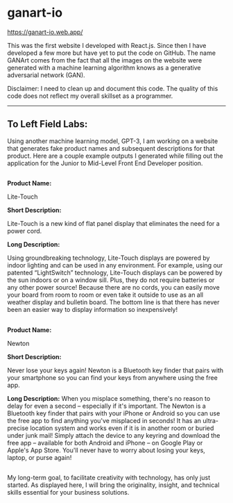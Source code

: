 # ganart-io

https://ganart-io.web.app/

This was the first website I developed with React.js. Since then I have developed a few more but have yet to put the code on GitHub.
The name GANArt comes from the fact that all the images on the website were generated with a machine learning algorithm knows as a generative adversarial network (GAN).

Disclaimer: I need to clean up and document this code. The quality of this code does not reflect my overall skillset as a programmer.
_________________________________________________________________________________________________________________________________________________________________________________

## To Left Field Labs:

Using another machine learning model, GPT-3, I am working on a website that generates fake product names and subsequent descriptions for that product. Here are a couple example outputs I generated while filling out the application for the Junior to Mid-Level Front End Developer position.
##
  **Product Name:**
  
  Lite-Touch

  **Short Description:**
  
  Lite-Touch is a new kind of flat panel display that eliminates the need for a power cord.

  **Long Description:**
   
   Using groundbreaking technology, Lite-Touch displays are powered by indoor lighting and can be used in any environment. For example, using our patented “LightSwitch”  technology, Lite-Touch displays can be powered by the sun indoors or on a window sill. Plus, they do not require batteries or any other power source! Because there are no cords, you can easily move your board from room to room or even take it outside to use as an all weather display and bulletin board. The bottom line is that there has never been an easier way to display information so inexpensively!
## 
  **Product Name:**
  
  Newton

  **Short Description:**
  
  Never lose your keys again! Newton is a Bluetooth key finder that pairs with your smartphone so you can find your keys from anywhere using the free app.

  **Long Description:**
  When you misplace something, there's no reason to delay for even a second – especially if it's important. The Newton is a Bluetooth key finder that pairs with your iPhone or Android so you can use the free app to find anything you've misplaced in seconds! It has an ultra-precise location system and works even if it is in another room or buried under junk mail! Simply attach the device to any keyring and download the free app – available for both Android and iPhone – on Google Play or Apple's App Store. You'll never have to worry about losing your keys, laptop, or purse again!
    
##
My long-term goal, to facilitate creativity with technology, has only just started. As displayed here, I will bring the originality, insight, and technical skills essential for your business solutions.
